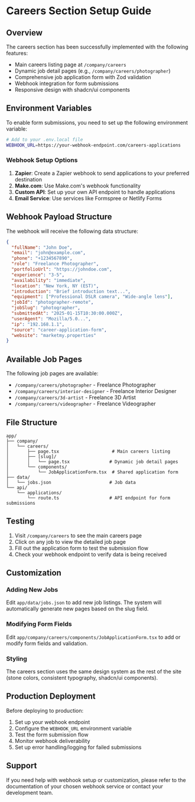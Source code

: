 # Careers Section Setup Guide

## Overview
The careers section has been successfully implemented with the following features:
- Main careers listing page at `/company/careers`
- Dynamic job detail pages (e.g., `/company/careers/photographer`)
- Comprehensive job application form with Zod validation
- Webhook integration for form submissions
- Responsive design with shadcn/ui components

## Environment Variables

To enable form submissions, you need to set up the following environment variable:

```bash
# Add to your .env.local file
WEBHOOK_URL=https://your-webhook-endpoint.com/careers-applications
```

### Webhook Setup Options

1. **Zapier**: Create a Zapier webhook to send applications to your preferred destination
2. **Make.com**: Use Make.com's webhook functionality
3. **Custom API**: Set up your own API endpoint to handle applications
4. **Email Service**: Use services like Formspree or Netlify Forms

## Webhook Payload Structure

The webhook will receive the following data structure:

```json
{
  "fullName": "John Doe",
  "email": "john@example.com",
  "phone": "+1234567890",
  "role": "Freelance Photographer",
  "portfolioUrl": "https://johndoe.com",
  "experience": "3-5",
  "availability": "immediate",
  "location": "New York, NY (EST)",
  "introduction": "Brief introduction text...",
  "equipment": ["Professional DSLR camera", "Wide-angle lens"],
  "jobId": "photographer-remote",
  "jobSlug": "photographer",
  "submittedAt": "2025-01-15T10:30:00.000Z",
  "userAgent": "Mozilla/5.0...",
  "ip": "192.168.1.1",
  "source": "career-application-form",
  "website": "marketmy.properties"
}
```

## Available Job Pages

The following job pages are available:
- `/company/careers/photographer` - Freelance Photographer
- `/company/careers/interior-designer` - Freelance Interior Designer
- `/company/careers/3d-artist` - Freelance 3D Artist
- `/company/careers/videographer` - Freelance Videographer

## File Structure

```
app/
├── company/
│   └── careers/
│       ├── page.tsx                    # Main careers listing
│       ├── [slug]/
│       │   └── page.tsx               # Dynamic job detail pages
│       └── components/
│           └── JobApplicationForm.tsx  # Shared application form
├── data/
│   └── jobs.json                      # Job data
└── api/
    └── applications/
        └── route.ts                   # API endpoint for form submissions
```

## Testing

1. Visit `/company/careers` to see the main careers page
2. Click on any job to view the detailed job page
3. Fill out the application form to test the submission flow
4. Check your webhook endpoint to verify data is being received

## Customization

### Adding New Jobs
Edit `app/data/jobs.json` to add new job listings. The system will automatically generate new pages based on the slug field.

### Modifying Form Fields
Edit `app/company/careers/components/JobApplicationForm.tsx` to add or modify form fields and validation.

### Styling
The careers section uses the same design system as the rest of the site (stone colors, consistent typography, shadcn/ui components).

## Production Deployment

Before deploying to production:

1. Set up your webhook endpoint
2. Configure the `WEBHOOK_URL` environment variable
3. Test the form submission flow
4. Monitor webhook deliverability
5. Set up error handling/logging for failed submissions

## Support

If you need help with webhook setup or customization, please refer to the documentation of your chosen webhook service or contact your development team.